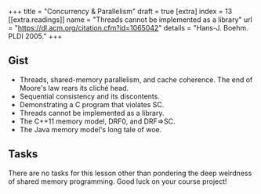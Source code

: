 +++
title = "Concurrency & Parallelism"
draft = true
[extra]
index = 13
[[extra.readings]]
name = "Threads cannot be implemented as a library"
url = "https://dl.acm.org/citation.cfm?id=1065042"
details = "Hans-J. Boehm. PLDI 2005."
+++
## Gist

* Threads, shared-memory parallelism, and cache coherence. The end of Moore's law rears its cliché head.
* Sequential consistency and its discontents.
* Demonstrating a C program that violates SC.
* Threads cannot be implemented as a library.
* The C++11 memory model, DRF0, and DRF⇒SC.
* The Java memory model's long tale of woe.

## Tasks

There are no tasks for this lesson other than pondering the deep weirdness of shared memory programming.
Good luck on your course project!
